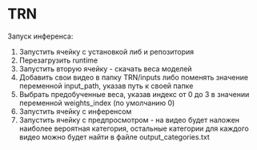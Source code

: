 # TRN
Запуск инференса:
1. Запустить ячейку с установкой либ и репозитория
2. Перезагрузить runtime
3. Запустить вторую ячейку - скачать веса моделей
4. Добавить свои видео в папку TRN/inputs либо поменять значение переменной input_path, указав путь к своей папке
5. Выбрать предобученные веса, указав индекс от 0 до 3 в значении переменной weights_index (по умолчанию 0)
6. Запустить ячейку с инференсом
7. Запустить ячейку с предпросмотром - на видео будет наложен наиболее вероятная категория, остальные категории для каждого видео можно будет найти в файле output_categories.txt
